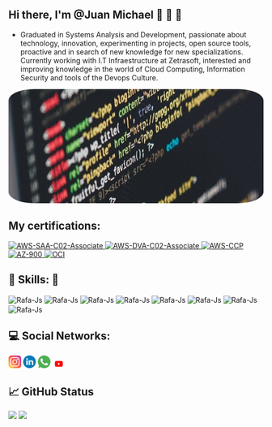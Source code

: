   ##   Hi there, I'm @Juan Michael 👋  🤖 🚀
 - Graduated in Systems Analysis and Development, passionate about technology, innovation, experimenting in projects, open source tools, proactive and in search of new knowledge for new specializations. Currently working with I.T Infraestructure at Zetrasoft, interested and improving knowledge in the world of Cloud Computing, Information Security and tools of the Devops Culture.

<div class="container">
<img src="profile-img.jpg"height="225" width="830" style="border-radius:10%">
</div>

## My certifications:

<div>
  
<a href="https://www.credly.com/earner/earned/badge/e57673ed-bc14-46cd-8417-08dfb5d2f5b8" target="_blank" title="AWS Certified Solutions Architect – Associate">
  <img src="https://d1.awsstatic.com/training-and-certification/certification-badges/AWS-Certified-Solutions-Architect-Associate_badge.3419559c682629072f1eb968d59dea0741772c0f.png" alt="AWS-SAA-C02-Associate" width="100">
</a>
  
<a href="https://www.credly.com/earner/earned/badge/9edfd084-8cd5-48b9-aee6-5183a96f64d9" target="_blank" title="AWS Certified Developer – Associate">
  <img src="https://d1.awsstatic.com/training-and-certification/certification-badges/AWS-Certified-Developer-Associate_badge.5c083fa855fe82c1cf2d0c8b883c265ec72a17c0.png" alt="AWS-DVA-C02-Associate" width="100">
</a>  

 <a href="https://www.credly.com/badges/9e7a6efe-c795-4566-9133-db57288442e8" target="_blank" title="AWS Certified Cloud Practitioner">
  <img src="https://d1.awsstatic.com/training-and-certification/certification-badges/AWS-Certified-Cloud-Practitioner_badge.634f8a21af2e0e956ed8905a72366146ba22b74c.png" alt="AWS-CCP" width="100">
</a>
  
  <a href="https://www.credly.com/badges/c9eee10f-612c-4ae2-ae7c-aabde15ea28d" target="_blank" title="Microsoft Certified: Azure Fundamentals">
  <img src="https://images.credly.com/images/be8fcaeb-c769-4858-b567-ffaaa73ce8cf/twitter_thumb_201604_image.png" alt="AZ-900" width="100">
</a>

   <a href="https://www.oracle.com/br/corporate/features/oracle-certification.html" target="_blank" title="OCI Foundation Associate">
  <img src="https://images.credly.com/images/27db49f3-8bae-4314-8a84-884935b569db/50_Oracle_Cloud_Infrastructure.png" alt="OCI" width="100">
</a>


</div>


## 📖 Skills: 🔧

<div>
 <img align="center" alt="Rafa-Js" height="25" width="80" src="https://img.shields.io/badge/AWS-%23FF9900.svg?style=for-the-badge&logo=amazon-aws&logoColor=white">
  <img align="center" alt="Rafa-Js" height="25" width="80" src="https://camo.githubusercontent.com/85dc47a56a4e73ae7b6e64b3b4416785497e74219ae179ae8faaaca10d5a78d9/68747470733a2f2f696d672e736869656c64732e696f2f62616467652f2d4769744875622d3138313731373f7374796c653d666c61742d737175617265266c6f676f3d676974687562">
  <img align="center" alt="Rafa-Js" height="25" width="80" src="https://img.shields.io/badge/Linux-FCC624?style=for-the-badge&logo=linux&logoColor=black">
   <img align="center" alt="Rafa-Js" height="25" width="80" src="https://img.shields.io/badge/Ubuntu-E95420?style=for-the-badge&logo=ubuntu&logoColor=white">
   <img align="center" alt="Rafa-Js" height="25" width="80" src="https://img.shields.io/badge/terraform-%235835CC.svg?style=for-the-badge&logo=terraform&logoColor=white">
   <img align="center" alt="Rafa-Js" height="25" width="80" src="https://img.shields.io/badge/docker-%230db7ed.svg?style=for-the-badge&logo=docker&logoColor=white">
  <img align="center" alt="Rafa-Js" height="25" width="80" src="https://camo.githubusercontent.com/edd3031a0956c904634f9a394267a6ba61e9a0bb95c9512a1fbc0725b4014d03/68747470733a2f2f696d672e736869656c64732e696f2f62616467652f2d4769742d626c61636b3f7374796c653d666c61742d737175617265266c6f676f3d676974">
  <img align="center" alt="Rafa-Js" height="25" width="80" src="https://camo.githubusercontent.com/639d2f4c43a01e8f0382589b9e2dae1d20161b6ec0bc9a40dcd99917f1b2286d/68747470733a2f2f696d672e736869656c64732e696f2f62616467652f2d5653436f64652d3030374143433f7374796c653d666c61742d737175617265266c6f676f3d76697375616c2d73747564696f2d636f6465266c6f676f436f6c6f723d7768697465">

</div>


## 💻 Social Networks:

[<img src="/icons/logo-instagram.svg" width="25">](https://www.instagram.com/jmichael__00/)
[<img src="/icons/logo-linkedin.svg" width="25">](https://www.linkedin.com/in/juan-michael-2979a016a/)
[<img src="/icons/logo-whatsapp.svg" width="25">](https://api.whatsapp.com/send?phone=5531975331181)
[<img src="/icons/youtube.svg" width="25">](https://www.youtube.com/@journey_cloud_tech)

## 📈 GitHub Status 

 <div align="left">
 <img height="150em" src="https://github-readme-stats.vercel.app/api/top-langs/?username=juanmichael00&exclude_repo=KNN-Image-Classification&show_icons=true&hide_border=true&layout=compact&langs_count=8&theme=tokyonight"/>	
 <img height="150em" src="https://github-readme-stats.vercel.app/api?username=juanmichael00&show_icons=true&hide_border=true&count_private=true&include_all_commits=true&theme=tokyonight" />
 </div><br>	
 
 
